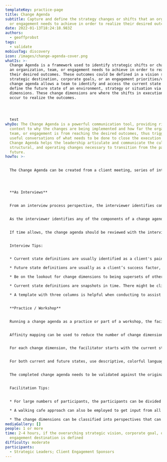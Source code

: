 ```yaml
---
templateKey: practice-page
title: Change Agenda
subtitle: Capture and define the strategy changes or shifts that an organization
  or engagement needs to achieve in order to realize their desired outcomes
date: 2022-01-13T18:24:18.983Z
authors:
  - geoffprobst
tags:
  - validate
mobiusTag: discovery
icon: /images/change-agenda-cover.png
whatIs: >-
  Change Agenda is a framework used to identify strategic shifts or changes that
  an organization, team, or engagement needs to achieve in order to realize
  their desired outcomes. These outcomes could be defined in a vision statement,
  strategic destination, corporate goals, or an engagement priorities/charter. A
  change agenda allows a team to identify and access the current state and to
  define the future state of an environment, strategy or situation via change
  dimensions. These change dimensions are where the shifts in execution need to
  occur to realize the outcomes.




  test
whyDo: The Change Agenda is a powerful communication tool, providing rich
  context to why the changes are being implemented and how far the organization,
  team, or engagement is from reaching the desired outcomes, thus triggering
  useful conversations of what needs to be done to close the execution gap. A
  Change Agenda helps the leadership articulate and communicate the cultural,
  structural, and operating changes necessary to transition from the past to the
  future.
howTo: >-
  

  The Change Agenda can be created from a client meeting, series of interviews, standalone facilitated practice or as part of a workshop. The goal of this process is to identify and define the strategic shifts that illustrate the change gap the organization needs to address for their strategy and/or engagement.




  **As Interviews**


  From an interview process perspective, the interviewer identifies components of the change agenda (i.e. change dimensions, current states, and future states) during the conversation. Since an interview is very fluid, these three components could come in any order during the conversation.


  As the interviewer identifies any of the components of a change agenda entry, that component should be captured and documented. Follow-up questions should be asked to address the remaining components of that change agenda entry.


  If time allows, the change agenda should be reviewed with the interviewee(s) to ensure alignment with client’s expectation of their vision statement, engagement goals, or strategic destination.


  Interview Tips:


  * Current state definitions are usually identified as a client's pain point

  * Future state definitions are usually as a client’s success factor, end state, opportunity, or goals

  * Be on the lookout for change dimensions to being supersets of other change dimensions

  * Current state definitions are snapshots in time. There might be client push back during a change agenda review as progress might have occurred from the time of the interview and the review

  * A template with three columns is helpful when conducting to assist you in make sure you capture all components


  **Practice / Workshop**


  Running a change agenda as a practice or part of a workshop, the facilitator starts with a vision statement, engagement goal, or strategic destination and has the participants generate change dimensions.


  Affinity mapping can be used to reduce the number of change dimensions


  For each change dimension, the facilitator starts with the current state and has the participants create a definition of the current situation. After the current state is complete, the participants need to define the future state.


  For both current and future states, use descriptive, colorful language so that readers will be able to visualize the states and recognize that gap between each state.


  The completed change agenda needs to be validated against the original vision statement, engagement goal, or strategic destination.


  Facilitation Tips:


  * For large numbers of participants, the participants can be divided up into groups and change dimensions can be divided up amongst the groups. This avoids the practice from becoming an 8th grade work-smithing experience.

  * A walking cafe approach can also be employed to get input from all participants on each change agenda entry before final readout.

  * The change dimensions can be classified into perspectives that can be used in a strategy map practice.
mediaGallery: []
people: 1 or more
time: 2-4 hours, if the overarching strategic vision, corporate goal, or
  engagement destination is defined
difficulty: moderate
participants:
  - Strategic Leaders; Client Engagement Sponsors
---
```

